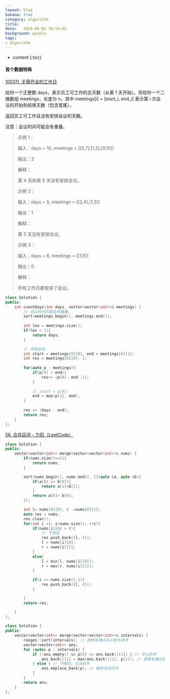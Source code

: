 ```yaml
---
layout: blog
banana: true
category: algorithm
title:  
date:   2024-06-02 10:54:45
background: purple
tags:
- algorithm
---
```


* content
{:toc}




#### 首个数据特殊

[100311. 无需开会的工作日](https://leetcode.cn/problems/count-days-without-meetings/description/)

给你一个正整数 days，表示员工可工作的总天数（从第 1 天开始）。另给你一个二维数组 meetings，长度为 n，其中 meetings[i] = [start_i, end_i] 表示第 i 次会议的开始和结束天数（包含首尾）。

返回员工可工作且没有安排会议的天数。

注意：会议时间可能会有重叠。

> 示例 1：
>
> 输入：days = 10, meetings = [[5,7],[1,3],[9,10]]
>
> 输出：2
>
> 解释：
>
> 第 4 天和第 8 天没有安排会议。
>
> 示例 2：
>
> 输入：days = 5, meetings = [[2,4],[1,3]]
>
> 输出：1
>
> 解释：
>
> 第 5 天没有安排会议。
>
> 示例 3：
>
> 输入：days = 6, meetings = [[1,6]]
>
> 输出：0
>
> 解释：
>
> 所有工作日都安排了会议。

```c++
class Solution {
public:
    int countDays(int days, vector<vector<int>>& meetings) {
        // 会议时间可能会有重叠。
        sort(meetings.begin(), meetings.end());
        
        int len = meetings.size();
        if(len < 1){
            return days;
        }

        // 开始状态
        int start = meetings[0][0], end = meetings[0][1];
        int res = meetings[0][0]- 1;
        
        for(auto p : meetings){
            if(p[0] > end){
                res+= (p[0]- end -1);
            }
            
            // start = p[0];
            end = max(p[1], end);
        }
        
        res += (days - end);
        return res;
    }
};
```







[56. 合并区间 - 力扣（LeetCode）](https://leetcode.cn/problems/merge-intervals/description/)



```c++
class Solution {
public:
    vector<vector<int>> merge(vector<vector<int>>& nums) {
        if(nums.size()==1){
            return nums;
        }

        sort(nums.begin(), nums.end(), [](auto &a, auto &b){
            if(a[0] == b[0]){
                return a[1]<b[1];
            }
            return a[0]< b[0];
        });

        int l= nums[0][0], r  =nums[0][1];
        auto res = nums;
        res.clear();
        for(int i =1; i<nums.size(); ++i){
            if(nums[i][0] > r){
                // 不相交
                res.push_back({l, r});
                l = nums[i][0];
                r = nums[i][1];
            }
            else{
                l = min(l, nums[i][0]);
                r = max(r, nums[i][1]);
            }

            if(i == nums.size()-1){
                res.push_back({l, r});
            }

        }
        return res;

    }
};
```





```c++
class Solution {
public:
    vector<vector<int>> merge(vector<vector<int>>& intervals) {
        ranges::sort(intervals); // 按照左端点从小到大排序
        vector<vector<int>> ans;
        for (auto& p : intervals) {
            if (!ans.empty() && p[0] <= ans.back()[1]) { // 可以合并
                ans.back()[1] = max(ans.back()[1], p[1]); // 更新右端点最大值
            } else { // 不相交，无法合并
                ans.emplace_back(p); // 新的合并区间
            }
        }
        return ans;
    }
};
```

